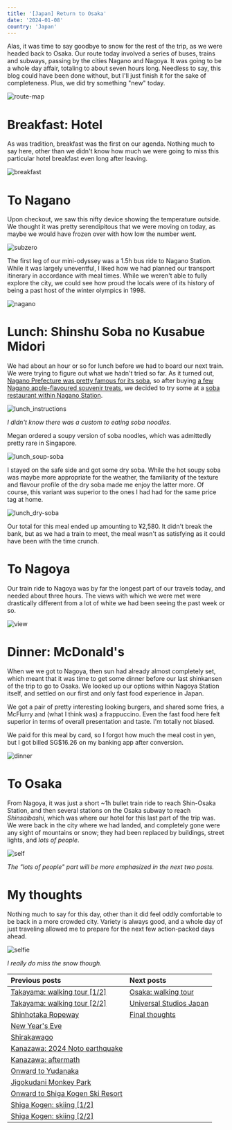 ```yaml
---
title: '[Japan] Return to Osaka'
date: '2024-01-08'
country: 'Japan'
---
```


Alas, it was time to say goodbye to snow for the rest of the trip, as we were headed back to Osaka. Our route today involved a series of buses, trains and subways, passing by the cities Nagano and Nagoya. It was going to be a whole day affair, totaling to about seven hours long. Needless to say, this blog could have been done without, but I'll just finish it for the sake of completeness. Plus, we did try something "new" today.

![route-map](/images/posts/travel/japan-2023/return-to-osaka/route-map.png)

# Breakfast: Hotel

As was tradition, breakfast was the first on our agenda. Nothing much to say here, other than we didn't know how much we were going to miss this particular hotel breakfast even long after leaving.

![breakfast](/images/posts/travel/japan-2023/return-to-osaka/breakfast.jpg)

# To Nagano

Upon checkout, we saw this nifty device showing the temperature outside. We thought it was pretty serendipitous that we were moving on today, as maybe we would have frozen over with how low the number went.

![subzero](/images/posts/travel/japan-2023/return-to-osaka/subzero.jpg)

The first leg of our mini-odyssey was a 1.5h bus ride to Nagano Station. While it was largely uneventful, I liked how we had planned our transport itinerary in accordance with meal times. While we weren't able to fully explore the city, we could see how proud the locals were of its history of being a past host of the winter olympics in 1998.

![nagano](/images/posts/travel/japan-2023/return-to-osaka/nagano.jpg)

# Lunch: Shinshu Soba no Kusabue Midori

We had about an hour or so for lunch before we had to board our next train. We were trying to figure out what we hadn't tried so far. As it turned out, [Nagano Prefecture was pretty famous for its soba](https://www.japan.travel/en/au/story/insiders-guide-soba/#:~:text=Soba%20is%20most%20strongly%20associated,than%20anywhere%20else%20in%20Japan.), so after buying [a few Nagano apple-flavoured souvenir treats](https://www.snowmonkeyresorts.com/activities/fruits-of-nagano/nagano-apples-some-of-the-best-in-japan/), we decided to try some at a [soba restaurant within Nagano Station](https://kusabue-nagano.owst.jp/en/).

![lunch_instructions](/images/posts/travel/japan-2023/return-to-osaka/lunch_instructions.jpg)

*I didn't know there was a custom to eating soba noodles.*

Megan ordered a soupy version of soba noodles, which was admittedly pretty rare in Singapore.

![lunch_soup-soba](/images/posts/travel/japan-2023/return-to-osaka/lunch_soup-soba.jpg)

I stayed on the safe side and got some dry soba. While the hot soupy soba was maybe more appropriate for the weather, the familiarity of the texture and flavour profile of the dry soba made me enjoy the latter more. Of course, this variant was superior to the ones I had had for the same price tag at home.

![lunch_dry-soba](/images/posts/travel/japan-2023/return-to-osaka/lunch_dry-soba.jpg)

Our total for this meal ended up amounting to ¥2,580. It didn't break the bank, but as we had a train to meet, the meal wasn't as satisfying as it could have been with the time crunch.

# To Nagoya

Our train ride to Nagoya was by far the longest part of our travels today, and needed about three hours. The views with which we were met were drastically different from a lot of white we had been seeing the past week or so.

![view](/images/posts/travel/japan-2023/return-to-osaka/view.jpg)

# Dinner: McDonald's

When we we got to Nagoya, then sun had already almost completely set, which meant that it was time to get some dinner before our last shinkansen of the trip to go to Osaka. We looked up our options within Nagoya Station itself, and settled on our first and only fast food experience in Japan.

We got a pair of pretty interesting looking burgers, and shared some fries, a McFlurry and (what I think was) a frappuccino. Even the fast food here felt superior in terms of overall presentation and taste. I'm totally not biased.

We paid for this meal by card, so I forgot how much the meal cost in yen, but I got billed SG$16.26 on my banking app after conversion.

![dinner](/images/posts/travel/japan-2023/return-to-osaka/dinner.jpg)

# To Osaka

From Nagoya, it was just a short ~1h bullet train ride to reach Shin-Osaka Station, and then several stations on the Osaka subway to reach *Shinsaibashi*, which was where our hotel for this last part of the trip was. We were back in the city where we had landed, and completely gone were any sight of mountains or snow; they had been replaced by buildings, street lights, and *lots of people*.

![self](/images/posts/travel/japan-2023/return-to-osaka/self.jpg)

*The "lots of people" part will be more emphasized in the next two posts.*

# My thoughts

Nothing much to say for this day, other than it did feel oddly comfortable to be back in a more crowded city. Variety is always good, and a whole day of just traveling allowed me to prepare for the next few action-packed days ahead.

![selfie](/images/posts/travel/japan-2023/return-to-osaka/selfie.jpg)

*I really do miss the snow though.*

| Previous posts | Next posts |
| :---           | :---       |
| [Takayama: walking tour [1/2]](./takayama-walking-tour-1) | [Osaka: walking tour](./osaka-walking-tour) |
| [Takayama: walking tour [2/2]](./takayama-walking-tour-2) | [Universal Studios Japan](./usj) |
| [Shinhotaka Ropeway](./shinhotaka-ropeway) | [Final thoughts](./final-thoughts) |
| [New Year's Eve](./new-years-eve) | |
| [Shirakawago](./shirakawago) | |
| [Kanazawa: 2024 Noto earthquake](./kanazawa-earthquake) | |
| [Kanazawa: aftermath](./kanazawa-aftermath) | |
| [Onward to Yudanaka](./onward-to-yudanaka.md) | |
| [Jigokudani Monkey Park](./jigokudani-monkey-park) | |
| [Onward to Shiga Kogen Ski Resort](./onward-to-shiga-kogen) | |
| [Shiga Kogen: skiing [1/2]](./shiga-kogen-skiing-1) | |
| [Shiga Kogen: skiing [2/2]](./shiga-kogen-skiing-2) | |
